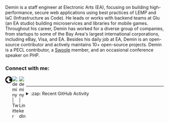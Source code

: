 Demin is a staff engineer at Electronic Arts (EA), focusing on building high-performance, secure web applications using best practices of LEMP and IaC (Infrastructure as Code). He leads or works with backend teams at Glu (an EA studio) building microservices and libraries for mobile games. Throughout his career, Demin has worked for a diverse group of companies, from startups to some of the Bay Area's largest international corporations, including eBay, Visa, and EA. Besides his daily job at EA, Demin is an open-source contributor and actively maintains 10+ open-source projects. Demin is a PECL contributor, a [Swoole](https://github.com/swoole) member, and an occasional conference speaker on PHP.

### Connect with me:

[<img align="left" alt="https://deminy.in" width="22px" src="https://raw.githubusercontent.com/iconic/open-iconic/master/svg/globe.svg" />][website]
[<img align="left" alt="deminy | Twitter" width="22px" src="https://cdn.jsdelivr.net/npm/simple-icons@v3/icons/twitter.svg" />][twitter]
[<img align="left" alt="deminy | LinkedIn" width="22px" src="https://cdn.jsdelivr.net/npm/simple-icons@v3/icons/linkedin.svg" />][linkedin]

<br />

[website]: https://deminy.in
[linkedin]: https://www.linkedin.com/in/deminy
[twitter]: https://twitter.com/deminy

---

<details>
  <summary>:zap: Recent GitHub Activity</summary>

<!--START_SECTION:activity-->
1. 🗣 Commented on [#1499](https://github.com/brefphp/bref/issues/1499) in [brefphp/bref](https://github.com/brefphp/bref)
2. 🗣 Commented on [#1499](https://github.com/brefphp/bref/issues/1499) in [brefphp/bref](https://github.com/brefphp/bref)
3. ❗️ Closed issue [#39](https://github.com/swoole/docker-swoole/issues/39) in [swoole/docker-swoole](https://github.com/swoole/docker-swoole)
4. 🗣 Commented on [#39](https://github.com/swoole/docker-swoole/issues/39) in [swoole/docker-swoole](https://github.com/swoole/docker-swoole)
5. ❗️ Opened issue [#1499](https://github.com/brefphp/bref/issues/1499) in [brefphp/bref](https://github.com/brefphp/bref)
<!--END_SECTION:activity-->

</details>
